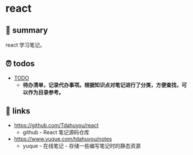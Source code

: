 # react

## 📝 summary

react 学习笔记。

## ⏰ todos

- [TODO](./TODO.md)
  - **待办清单，记录代办事项。根据知识点对笔记进行了分类，方便查找，可以作为目录参考。**

## 🔗 links

- https://github.com/Tdahuyou/react
  - github - React 笔记源码仓库
- https://www.yuque.com/tdahuyou/notes
  - yuque - 在线笔记 - 存储一些编写笔记时的静态资源

